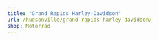 ```yaml
---
title: "Grand Rapids Harley-Davidson"
url: /hudsonville/grand-rapids-harley-davidson/
shop: Motorrad
---
```

